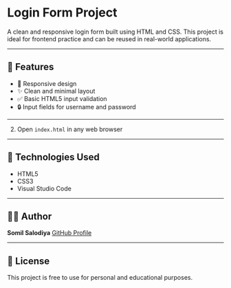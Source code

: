 # Login Form Project

A clean and responsive login form built using HTML and CSS.
This project is ideal for frontend practice and can be reused in real-world applications.

---

## 📌 Features

- 📱 Responsive design
- ✨ Clean and minimal layout
- ✅ Basic HTML5 input validation
- 🔒 Input fields for username and password

---

2. Open `index.html` in any web browser

---

## 🔧 Technologies Used

- HTML5
- CSS3
- Visual Studio Code

---

## 🙋‍♂️ Author

**Somil Salodiya**
[GitHub Profile](https://github.com/SomilSalodiya)

---

## 📜 License

This project is free to use for personal and educational purposes.


